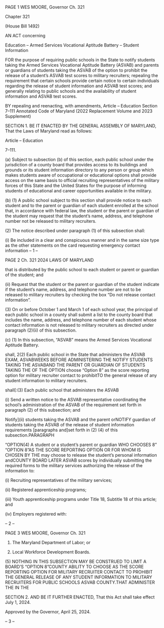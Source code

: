 PAGE 1
WES MOORE, Governor Ch. 321

Chapter 321

(House Bill 1492)

AN ACT concerning

Education – Armed Services Vocational Aptitude Battery – Student Information

FOR the purpose of requiring public schools in the State to notify students taking the
Armed Services Vocational Aptitude Battery (ASVAB) and parents or guardians of
students taking the ASVAB of the option to prohibit the release of a student’s ASVAB
test scores to military recruiters; repealing the requirement that certain schools
provide certain notice to certain individuals regarding the release of student
information and ASVAB test scores; and generally relating to public schools and the
availability of student information and ASVAB test scores.

BY repealing and reenacting, with amendments,
Article – Education
Section 7–111
Annotated Code of Maryland
(2022 Replacement Volume and 2023 Supplement)

SECTION 1. BE IT ENACTED BY THE GENERAL ASSEMBLY OF MARYLAND,
That the Laws of Maryland read as follows:

Article – Education

7–111.

(a) Subject to subsection (b) of this section, each public school under the
jurisdiction of a county board that provides access to its buildings and grounds or its
student information directory to any person or group which makes students aware of
occupational or educational options shall provide access on the same basis to official
recruiting representatives of the military forces of this State and the United States for the
purpose of informing students of educational and career opportunities available in the
military.

(b) (1) A public school subject to this section shall provide notice to each
student and to the parent or guardian of each student enrolled at the school that, in
accordance with federal law, the student or the parent or guardian of the student may
request that the student’s name, address, and telephone number not be released to military
recruiters.

(2) The notice described under paragraph (1) of this subsection shall:

(i) Be included in a clear and conspicuous manner and in the same
size type as the other statements on the card requesting emergency contact information
– 1 –

PAGE 2
Ch. 321 2024 LAWS OF MARYLAND

that is distributed by the public school to each student or parent or guardian of the student;
and

(ii) Request that the student or the parent or guardian of the student
indicate if the student’s name, address, and telephone number are not to be released to
military recruiters by checking the box “Do not release contact information”.

(3) On or before October 1 and March 1 of each school year, the principal
of each public school in a county shall submit a list to the county board that includes the
name, address, and telephone number of each student whose contact information is not
released to military recruiters as directed under paragraph (2)(ii) of this subsection.

(c) (1) In this subsection, “ASVAB” means the Armed Services Vocational
Aptitude Battery.

shall, 2(2) Each public school in the State that administers the ASVAB
EXAM, ASVABWEEKS BEFORE ADMINISTERING THE NOTIFY STUDENTS TAKING THE
ASVABAND THE PARENT OR GUARDIAN OF STUDENTS TAKING THE OF THE OPTION
choose “Option 8” as the score reporting option for military recruiter contact to prohibitTO
the general release of any student information to military recruiters.

shall[:(3) Each public school that administers the ASVAB

(i) Send a written notice to the ASVAB representative coordinating
the school’s administration of the ASVAB of the requirement set forth in paragraph (2) of
this subsection; and

Notify](ii) students taking the ASVAB and the parent orNOTIFY
guardian of students taking the ASVAB of the release of student information requirements
[paragraphs and]set forth in (2) (4) of this subsection.PARAGRAPH

“OPTION(4) A student or a student’s parent or guardian WHO CHOOSES
8” “OPTION 8”AS THE SCORE REPORTING OPTION OR FOR WHOM IS CHOSEN BY THE
may choose to release the student’s personal information andCOUNTY BOARD LATER
ASVAB scores by individually submitting the required forms to the military services
authorizing the release of the information to:

(i) Recruiting representatives of the military services;

(ii) Registered apprenticeship programs;

(iii) Youth apprenticeship programs under Title 18, Subtitle 18 of
this article; and

(iv) Employers registered with:

– 2 –

PAGE 3
WES MOORE, Governor Ch. 321

1. The Maryland Department of Labor; or

2. Local Workforce Development Boards.

(5) NOTHING IN THIS SUBSECTION MAY BE CONSTRUED TO LIMIT A
BOARD’S “OPTION 8”COUNTY ABILITY TO CHOOSE AS THE SCORE REPORTING
OPTION FOR MILITARY RECRUITER CONTACT TO PROHIBIT THE GENERAL RELEASE
OF ANY STUDENT INFORMATION TO MILITARY RECRUITERS FOR PUBLIC SCHOOLS
ASVAB COUNTY.THAT ADMINISTER THE IN THE

SECTION 2. AND BE IT FURTHER ENACTED, That this Act shall take effect July
1, 2024.

Approved by the Governor, April 25, 2024.

– 3 –